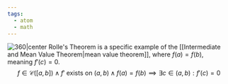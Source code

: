 ```yaml
---
tags:
  - atom
  - math
---
```

![360|center](rolles-theorem.excalidraw)
Rolle's Theorem is a specific example of the [[Intermediate and Mean Value Theorem|mean value theorem]], where $f(a) = f(b)$, meaning $f'(c) = 0$.
$$ f \in \mathcal{C}(\left[a,b\right]) \land f' \text{ exists on } \left(a,b\right) \land f(a) = f(b) \implies \exists c \in \left(a,b\right) : f'(c) = 0 $$
